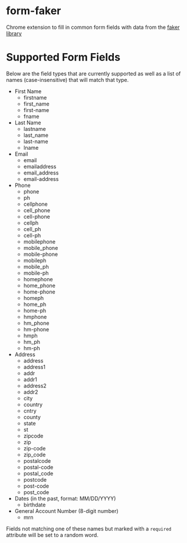 # form-faker
Chrome extension to fill in common form fields with data from the [faker library](https://github.com/marak/faker.js)

# Supported Form Fields
Below are the field types that are currently supported as well as a list of names (case-insensitive) that will match that type.
* First Name
  * firstname
  * first_name
  * first-name
  * fname
* Last Name
  * lastname
  * last_name
  * last-name
  * lname
* Email
  * email
  * emailaddress
  * email_address
  * email-address
* Phone
  * phone
  * ph
  * cellphone
  * cell_phone
  * cell-phone
  * cellph
  * cell_ph
  * cell-ph
  * mobilephone
  * mobile_phone
  * mobile-phone
  * mobileph
  * mobile_ph
  * mobile-ph
  * homephone
  * home_phone
  * home-phone
  * homeph
  * home_ph
  * home-ph
  * hmphone
  * hm_phone
  * hm-phone
  * hmph
  * hm_ph
  * hm-ph
* Address
  * address
  * address1
  * addr
  * addr1
  * address2
  * addr2
  * city
  * country
  * cntry
  * county
  * state
  * st
  * zipcode
  * zip
  * zip-code
  * zip_code
  * postalcode
  * postal-code
  * postal_code
  * postcode
  * post-code
  * post_code
* Dates (in the past, format: MM/DD/YYYY)
  * birthdate
* General Account Number (8-digit number)
  * mrn

Fields not matching one of these names but marked with a `required` attribute will be set to a random word.
